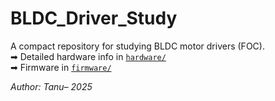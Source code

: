 # BLDC_Driver_Study

A compact repository for studying BLDC motor drivers (FOC).  
➡ Detailed hardware info in [`hardware/`](hardware/)  
➡ Firmware in [`firmware/`](firmware/)

*Author: Tanu– 2025*

